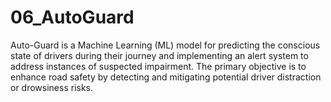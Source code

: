 # 06_AutoGuard
Auto-Guard is a Machine Learning (ML) model for predicting the conscious state of drivers during their journey and implementing an alert system to address instances of suspected impairment. The primary objective is to enhance road safety by detecting and mitigating potential driver distraction or drowsiness risks.
